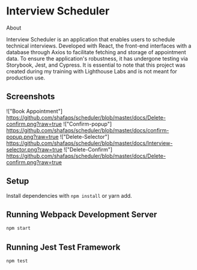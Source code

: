 # Interview Scheduler

About

Interview Scheduler is an application that enables users to schedule technical interviews. Developed with React, the front-end interfaces with a database through Axios to facilitate fetching and storage of appointment data. To ensure the application's robustness, it has undergone testing via Storybook, Jest, and Cypress. It is essential to note that this project was created during my training with Lighthouse Labs and is not meant for production use.





## Screenshots
!["Book Appointment"] https://github.com/shafaqs/scheduler/blob/master/docs/Delete-confirm.png?raw=true
!["Confirm-popup"] https://github.com/shafaqs/scheduler/blob/master/docs/confirm-popup.png?raw=true
!["Delete-Selector"] https://github.com/shafaqs/scheduler/blob/master/docs/Interview-selector.png?raw=true
!["Delete-Confirm"] https://github.com/shafaqs/scheduler/blob/master/docs/Delete-confirm.png?raw=true
## Setup

Install dependencies with `npm install` or yarn add.

## Running Webpack Development Server

```sh
npm start
```

## Running Jest Test Framework

```sh
npm test
```


